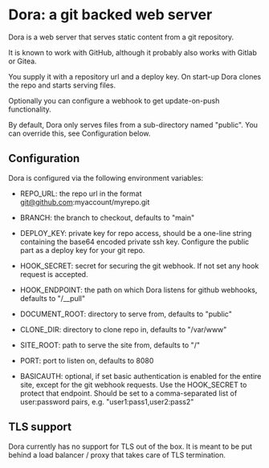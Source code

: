 # Dora: a git backed web server

Dora is a web server that serves static content from a
git repository. 

It is known to work with GitHub, although it probably also works with Gitlab or Gitea.

You supply it with a repository url and a deploy key. On
start-up Dora clones the repo and starts serving files.

Optionally you can configure a webhook to get update-on-push functionality.

By default, Dora only serves files from a sub-directory named
"public". You can override this, see Configuration below.

## Configuration

Dora is configured via the following environment variables:

 - REPO_URL: the repo url in the format git@github.com:myaccount/myrepo.git

 - BRANCH: the branch to checkout, defaults to "main"

 - DEPLOY_KEY: private key for repo access, should be a one-line string containing the base64 encoded private 
   ssh key. Configure the public part as a deploy key for your git repo.

 - HOOK_SECRET: secret for securing the git webhook. If not set any hook request is accepted.

 - HOOK_ENDPOINT: the path on which Dora listens for github webhooks, defaults to "/__pull"
  
 - DOCUMENT_ROOT: directory to serve from, defaults to "public"

 - CLONE_DIR: directory to clone repo in, defaults to "/var/www"

 - SITE_ROOT: path to serve the site from, defaults to "/"

 - PORT: port to listen on, defaults to 8080

 - BASICAUTH: optional, if set basic authentication is enabled for the entire site, except for the git webhook requests.
   Use the HOOK_SECRET to protect that endpoint. Should be set to a comma-separated list of user:password pairs, 
   e.g. "user1:pass1,user2:pass2"
   

## TLS support

Dora currently has no support for TLS out of the box. It is meant to be put behind a load balancer / proxy that 
takes care of TLS termination.
